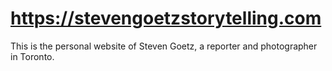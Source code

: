 # https://stevengoetzstorytelling.com
This is the personal website of Steven Goetz, a reporter and photographer in Toronto.
